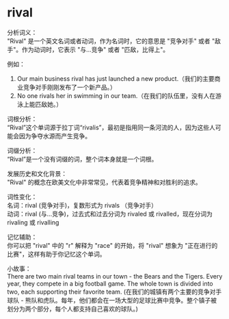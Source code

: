 # rival

分析词义：  
"Rival" 是一个英文名词或者动词，作为名词时，它的意思是 "竞争对手" 或者 "敌手"。作为动词时，它表示 "与...竞争" 或者 "匹敌，比得上"。

  

例如：

  

1.  Our main business rival has just launched a new product.（我们的主要商业竞争对手刚刚发布了一个新产品。）
2.  No one rivals her in swimming in our team.（在我们的队伍里，没有人在游泳上能匹敌她。）

  

词根分析：  
“Rival”这个单词源于拉丁词“rivalis”，最初是指用同一条河流的人，因为这些人可能会因为争夺水源而产生竞争。

  

词缀分析：  
“Rival”是一个没有词缀的词，整个词本身就是一个词根。

  

发展历史和文化背景：  
"Rival" 的概念在欧美文化中非常常见，代表着竞争精神和对胜利的追求。

  

词性变化：  
名词：rival (竞争对手)，复数形式为 rivals （竞争对手）  
动词：rival (与...竞争)，过去式和过去分词为 rivaled 或 rivalled，现在分词为 rivaling 或 rivalling

  

记忆辅助：  
你可以把 "rival" 中的 "r" 解释为 "race" 的开始，将 "rival" 想象为 "正在进行的比赛"，这样有助于你记忆这个单词。

  

小故事：  
There are two main rival teams in our town - the Bears and the Tigers. Every year, they compete in a big football game. The whole town is divided into two, each supporting their favorite team. (在我们的城镇有两个主要的竞争对手球队 - 熊队和虎队。每年，他们都会在一场大型的足球比赛中竞争。整个镇子被划分为两个部分，每个人都支持自己喜欢的球队。)
